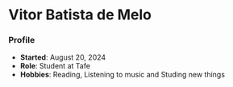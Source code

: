 # Vitor Batista de Melo

### Profile
- **Started**: August 20, 2024
- **Role**: Student at Tafe
- **Hobbies**: Reading, Listening to music and Studing new things